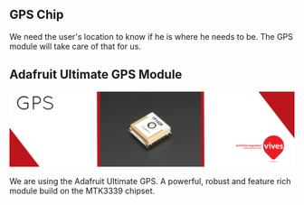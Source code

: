 ## GPS Chip

We need the user's location to know if he is where he needs to be. The GPS module will take care of that for us.

## Adafruit Ultimate GPS Module

![](/assets/GPStitle.jpg)

We are using the Adafruit Ultimate GPS. A powerful, robust and feature rich module build on the MTK3339 chipset.
